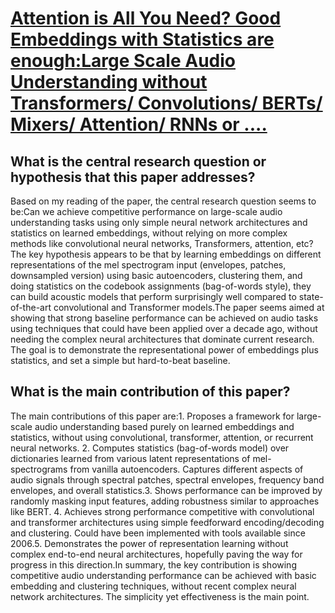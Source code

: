# [Attention is All You Need? Good Embeddings with Statistics are   enough:Large Scale Audio Understanding without Transformers/ Convolutions/   BERTs/ Mixers/ Attention/ RNNs or ....](https://arxiv.org/abs/2110.03183)

## What is the central research question or hypothesis that this paper addresses?

Based on my reading of the paper, the central research question seems to be:Can we achieve competitive performance on large-scale audio understanding tasks using only simple neural network architectures and statistics on learned embeddings, without relying on more complex methods like convolutional neural networks, Transformers, attention, etc?The key hypothesis appears to be that by learning embeddings on different representations of the mel spectrogram input (envelopes, patches, downsampled version) using basic autoencoders, clustering them, and doing statistics on the codebook assignments (bag-of-words style), they can build acoustic models that perform surprisingly well compared to state-of-the-art convolutional and Transformer models.The paper seems aimed at showing that strong baseline performance can be achieved on audio tasks using techniques that could have been applied over a decade ago, without needing the complex neural architectures that dominate current research. The goal is to demonstrate the representational power of embeddings plus statistics, and set a simple but hard-to-beat baseline.


## What is the main contribution of this paper?

The main contributions of this paper are:1. Proposes a framework for large-scale audio understanding based purely on learned embeddings and statistics, without using convolutional, transformer, attention, or recurrent neural networks. 2. Computes statistics (bag-of-words model) over dictionaries learned from various latent representations of mel-spectrograms from vanilla autoencoders. Captures different aspects of audio signals through spectral patches, spectral envelopes, frequency band envelopes, and overall statistics.3. Shows performance can be improved by randomly masking input features, adding robustness similar to approaches like BERT. 4. Achieves strong performance competitive with convolutional and transformer architectures using simple feedforward encoding/decoding and clustering. Could have been implemented with tools available since 2006.5. Demonstrates the power of representation learning without complex end-to-end neural architectures, hopefully paving the way for progress in this direction.In summary, the key contribution is showing competitive audio understanding performance can be achieved with basic embedding and clustering techniques, without recent complex neural network architectures. The simplicity yet effectiveness is the main point.
